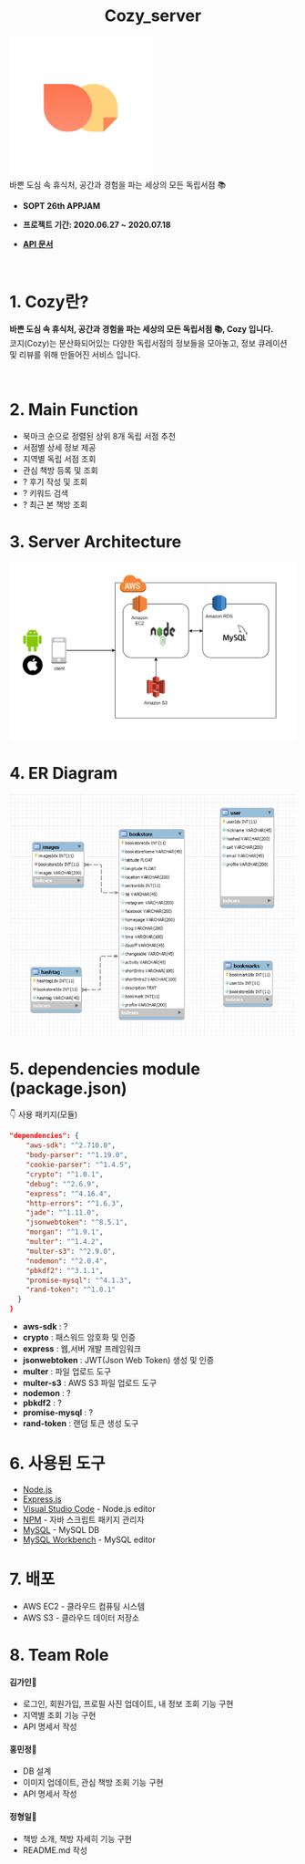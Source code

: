 <h1 align="center"> Cozy_server  </h1>


<p align="center">
<div align="center" style="display:flex;">
	<img src="./sancheckProject/image/cozy.png" width="250">
</div>
  바쁜 도심 속 휴식처, 공간과 경험을 파는 세상의 모든 독립서점 📚
</p>


* <b> SOPT 26th APPJAM
    
* 프로젝트 기간: 2020.06.27 ~ 2020.07.18

* [API 문서](https://github.com/OurCozy/cozy-server/wiki)</b>

<br>

# 1. Cozy란?

<b>바쁜 도심 속 휴식처, 공간과 경험을 파는 세상의 모든 독립서점 📚, Cozy 입니다.</b>
<br>
코지(Cozy)는 분산화되어있는 다양한 독립서점의 정보들을 모아놓고, 정보 큐레이션 및 리뷰를 위해 만들어진 서비스 입니다.
</br>

<br>

# 2. Main Function

* 북마크 순으로 정렬된 상위 8개 독립 서점 추천
* 서점별 상세 정보 제공
* 지역별 독립 서점 조회
* 관심 책방 등록 및 조회
* ? 후기 작성 및 조회
* ? 키워드 검색
* ? 최근 본 책방 조회

# 3. Server Architecture  
<div align="center" style="display:flex;">
	<img src="./sancheckProject/image/architecture.png">
</div>


# 4. ER Diagram  

<div align="center" style="display:flex;">
	<img src="./sancheckProject/image/cozy_erd.png">
</div>

# 5. dependencies module (package.json)

👇 사용 패키지(모듈)

```json
"dependencies": {
    "aws-sdk": "^2.710.0",
    "body-parser": "^1.19.0",
    "cookie-parser": "^1.4.5",
    "crypto": "^1.0.1",
    "debug": "^2.6.9",
    "express": "^4.16.4",
    "http-errors": "^1.6.3",
    "jade": "^1.11.0",
    "jsonwebtoken": "^8.5.1",
    "morgan": "^1.9.1",
    "multer": "^1.4.2",
    "multer-s3": "^2.9.0",
    "nodemon": "^2.0.4",
    "pbkdf2": "^3.1.1",
    "promise-mysql": "^4.1.3",
    "rand-token": "^1.0.1"
  }
}

```
- **aws-sdk** : ?
- **crypto** : 패스워드 암호화 및 인증 
- **express** : 웹,서버 개발 프레임워크
- **jsonwebtoken** : JWT(Json Web Token) 생성 및 인증 
- **multer** : 파일 업로드 도구
- **multer-s3** : AWS S3 파일 업로드 도구
- **nodemon** : ?
- **pbkdf2** : ?
- **promise-mysql** : ?
- **rand-token** : 랜덤 토큰 생성 도구
 

# 6. 사용된 도구

* [Node.js](https://nodejs.org/ko/)
* [Express.js](http://expressjs.com/ko/) 
* [Visual Studio Code](https://code.visualstudio.com/) - Node.js editor
* [NPM](https://rometools.github.io/rome/) - 자바 스크립트 패키지 관리자
* [MySQL](https://www.mysql.com/) - MySQL DB
* [MySQL Workbench](https://www.mysql.com/products/workbench/) - MySQL editor


# 7. 배포

* AWS EC2 - 클라우드 컴퓨팅 시스템
* AWS S3 - 클라우드 데이터 저장소

# 8. Team Role

####  김가인📕

- 로그인, 회원가입, 프로필 사진 업데이트, 내 정보 조회 기능 구현
- 지역별 조회 기능 구현
- API 명세서 작성 

####  홍민정📗

- DB 설계
- 이미지 업데이트, 관심 책방 조회 기능 구현
- API 명세서 작성

####  정형일📘

- 책방 소개, 책방 자세히 기능 구현
- README.md 작성




